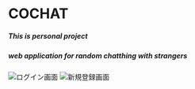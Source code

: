 # COCHAT
##### This is personal project
##### web application for random chatthing with strangers

![ログイン画面](https://user-images.githubusercontent.com/75309502/199872576-132f1c48-a263-48ed-b115-966762740acb.jpg)
![新規登録画面](https://user-images.githubusercontent.com/75309502/199873406-eaa963b0-1d8a-42fa-bdaf-b446b6780193.jpg)
